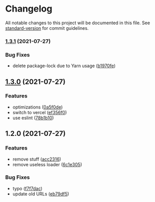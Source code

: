 # Changelog

All notable changes to this project will be documented in this file. See [standard-version](https://github.com/conventional-changelog/standard-version) for commit guidelines.

### [1.3.1](https://github.com/TurboCheetah/iTurbo/compare/v1.3.0...v1.3.1) (2021-07-27)


### Bug Fixes

* delete package-lock due to Yarn usage ([b1970fe](https://github.com/TurboCheetah/iTurbo/commit/b1970fe17b074f3532a7574e59a1b2f2d83bcbd9))

## [1.3.0](https://github.com/TurboCheetah/iTurbo/compare/v1.2.0...v1.3.0) (2021-07-27)


### Features

* optimizations ([0a5f0de](https://github.com/TurboCheetah/iTurbo/commit/0a5f0decb530746c422feb31f9a24fbc67dda23d))
* switch to vercel ([ef356f0](https://github.com/TurboCheetah/iTurbo/commit/ef356f0a602b0b5edf0ebc6ed5697dbfc61fe1f5))
* use eslint ([78b1b10](https://github.com/TurboCheetah/iTurbo/commit/78b1b100b953245b6464105fd5ab32b9aa05d2fe))

## 1.2.0 (2021-07-27)


### Features

* remove stuff ([acc2316](https://github.com/TurboCheetah/iTurbo/commit/acc2316e6ea26805aa474277e63ce7b6e687de4e))
* remove useless loader ([6c1e305](https://github.com/TurboCheetah/iTurbo/commit/6c1e305bf5733eab1a791c49cdf8cd8e5dd71384))


### Bug Fixes

* typo ([f7f7dac](https://github.com/TurboCheetah/iTurbo/commit/f7f7dac06848c8343262c97a70ddb72d5277fc36))
* update old URLs ([eb79df5](https://github.com/TurboCheetah/iTurbo/commit/eb79df5ceaefec8e81e21a611342abeb38301ea2))
